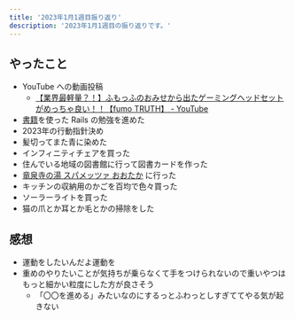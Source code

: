 ```yaml
---
title: '2023年1月1週目振り返り'
description: '2023年1月1週目の振り返りです。'
---
```


## やったこと

- YouTube への動画投稿
  - [【業界最軽量？！】ふもっふのおみせから出たゲーミングヘッドセットがめっちゃ良い！！【fumo TRUTH】 - YouTube](https://www.youtube.com/watch?v=opla1t1A4cM)
- [書籍](https://techbookfest.org/product/98Xb7gpkCrTagGUVj6tQiU?productVariantID=cGYPwU1X1zgNBX2SNqkbY3)を使った Rails の勉強を進めた
- 2023年の行動指針決め
- 髪切ってまた青に染めた
- インフィニティチェアを買った
- 住んでいる地域の図書館に行って図書カードを作った
- [竜泉寺の湯 スパメッツァ おおたか](https://www.ryusenjinoyu.com/spametsaotaka/) に行った
- キッチンの収納用のかごを百均で色々買った
- ソーラーライトを買った
- 猫の爪とか耳とか毛とかの掃除をした

## 感想

- 運動をしたいんだよ運動を
- 重めのやりたいことが気持ちが乗らなくて手をつけられないので重いやつはもっと細かい粒度にした方が良さそう
  - 「〇〇を進める」みたいなのにするっとふわっとしすぎててやる気が起きない
